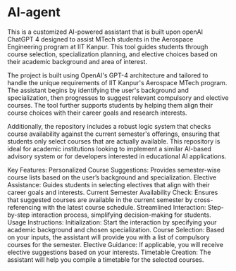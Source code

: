 # AI-agent
This is a customized AI-powered assistant that is built upon openAI ChatGPT 4 designed to assist MTech students in the Aerospace Engineering program at IIT Kanpur. This tool guides students through course selection, specialization planning, and elective choices based on their academic background and area of interest.

The project is built using OpenAI's GPT-4 architecture and tailored to handle the unique requirements of IIT Kanpur's Aerospace MTech program. The assistant begins by identifying the user's background and specialization, then progresses to suggest relevant compulsory and elective courses. The tool further supports students by helping them align their course choices with their career goals and research interests.

Additionally, the repository includes a robust logic system that checks course availability against the current semester's offerings, ensuring that students only select courses that are actually available. This repository is ideal for academic institutions looking to implement a similar AI-based advisory system or for developers interested in educational AI applications.

Key Features:
Personalized Course Suggestions: Provides semester-wise course lists based on the user’s background and specialization.
Elective Assistance: Guides students in selecting electives that align with their career goals and interests.
Current Semester Availability Check: Ensures that suggested courses are available in the current semester by cross-referencing with the latest course schedule.
Streamlined Interaction: Step-by-step interaction process, simplifying decision-making for students.
Usage Instructions:
Initialization: Start the interaction by specifying your academic background and chosen specialization.
Course Selection: Based on your inputs, the assistant will provide you with a list of compulsory courses for the semester.
Elective Guidance: If applicable, you will receive elective suggestions based on your interests.
Timetable Creation: The assistant will help you compile a timetable for the selected courses.
